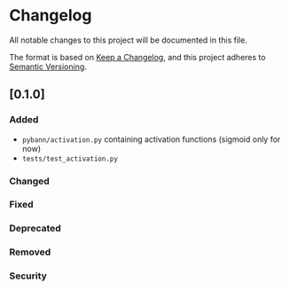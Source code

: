 # Changelog
All notable changes to this project will be documented in this file.

The format is based on [Keep a Changelog](https://keepachangelog.com/en/1.0.0/),
and this project adheres to [Semantic Versioning](https://semver.org/spec/v2.0.0.html).

## [0.1.0]

### Added

- `pybann/activation.py` containing activation functions (sigmoid only for now)
- `tests/test_activation.py`

### Changed

### Fixed

### Deprecated

### Removed

### Security